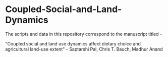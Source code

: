 # Coupled-Social-and-Land-Dynamics

The scripts and data in this repository correspond to the manuscript titled - 

"Coupled social and land use dynamics affect dietary choice and agricultural land-use extent" - Saptarshi Pal, Chris T. Bauch, Madhur Anand


